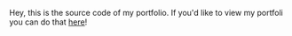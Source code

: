 Hey, this is the source code of my portfolio.
If you'd like to view my portfoli you can do that [here](htttps://www.numb24.com)!

